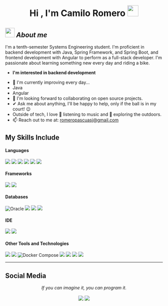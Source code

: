 <h1 align="center">Hi , I'm Camilo Romero <img src="https://media.giphy.com/media/hvRJCLFzcasrR4ia7z/giphy.gif" width="35"></h1>

## <img src="https://media.giphy.com/media/ObNTw8Uzwy6KQ/giphy.gif" width="30px">&nbsp;***About me***

I'm a tenth-semester Systems Engineering student. I'm proficient in backend development with Java, Spring Framework, and Spring Boot, and frontend development with Angular to perform as a full-stack developer. I'm passionate about learning something new every day and riding a bike.

* **I'm interested in backend development**
- 🌱 I'm currently improving every day...
- Java
- Angular
- 👯 I'm looking forward to collaborating on open source projects.
- ✔ Ask me about anything, I'll be happy to help, only if the ball is in my court! 😉<br>
- Outside of tech, I love 🎵 listening to music and 🌴 exploring the outdoors.
- 📫 Reach out to me at: <a href="bhargavi.kurukunda@students.iiit.ac.in">romeropascuasj@gmail.com</a>

## My Skills Include

<h4> Languages </h4>
<span> 
  <img src="https://img.shields.io/badge/HTML5-E34F26?style=for-the-badge&logo=html5&logoColor=white">
  <img src="https://img.shields.io/badge/CSS3-1572B6?style=for-the-badge&logo=css3&logoColor=white">
  <img src="https://img.shields.io/badge/JavaScript-F7DF1E?style=for-the-badge&logo=javascript&logoColor=black">
  <img src="https://img.shields.io/badge/angular-%23DD0031.svg?style=for-the-badge&logo=angular&logoColor=white"/>
  <img src="https://img.shields.io/badge/Java-FF0000?style=for-the-badge&logo=java&logoColor=white&color=white">
  <img src="https://img.shields.io/badge/Spring%20Boot-6DB33F?style=for-the-badge&logo=springboot&logoColor=white">
</span>

<h4> Frameworks </h4>
<span>
  <img src="https://img.shields.io/badge/Bootstrap-563D7C?style=for-the-badge&logo=bootstrap&logoColor=white">
  <img src="https://img.shields.io/badge/Spring-6DB33F?style=for-the-badge&logo=spring&logoColor=white">
</span>

<h4> Databases </h4>
<span>
  <img src="https://img.shields.io/badge/Oracle-F80000?style=for-the-badge&logo=oracle&logoColor=white" alt="Oracle" />
  <img src="https://img.shields.io/badge/mysql-4479A1.svg?style=for-the-badge&logo=mysql&logoColor=white">
  <img src="https://img.shields.io/badge/postgresql-%23316192.svg?style=for-the-badge&logo=postgresql&logoColor=white">
  <img src="https://img.shields.io/badge/MongoDB-%234ea94b.svg?style=for-the-badge&logo=mongodb&logoColor=white">
</span>

<h4> IDE </h4>
<span>
<img src="https://img.shields.io/badge/Visual_Studio_Code-0078D4?style=for-the-badge&logo=visual%20studio%20code&logoColor=white">
<img src="https://img.shields.io/badge/IntelliJ_IDEA-000000?style=for-the-badge&logo=intellijidea&logoColor=white">

<h4> Other Tools and Technologies </h4>
<span>
  <img src="https://img.shields.io/badge/AWS-FF9900?style=for-the-badge&logo=amazonaws&logoColor=white">
  <img src="https://img.shields.io/badge/-Docker-fff?style=for-the-badge&logo=Docker">
  <img src="https://img.shields.io/badge/Docker%20Compose-2496ED?style=for-the-badge&logo=docker&logoColor=white" alt="Docker Compose" />
  <img src="https://img.shields.io/badge/OAuth2.0-339933?style=for-the-badge&logo=oauth&logoColor=white" />
  <img src="https://img.shields.io/badge/JWT-black?style=for-the-badge&logo=JSON%20web%20tokens">
  <img src="https://img.shields.io/badge/Git-F05032?style=for-the-badge&logo=git&logoColor=white">
  <img src="https://img.shields.io/badge/Postman-FFFFFF?style=for-the-badge&logo=postman&logoColor=orange">

</span>


<hr>

## Social Media
<p align="center">
   <i>If you can imagine it, you can program it.</i>
   <br>
<br>	
<a target="_blank" href="www.linkedin.com/in/juanromero-dev"><img src="https://img.shields.io/badge/linkedin-%230077B5.svg?style=for-the-badge&logo=linkedin&logoColor=whitee"></img></a>
<a target="_blank" href="mailto:romeropascuasj@gmail.com"><img src="https://img.shields.io/badge/-Gmail-D14836?style=for-the-badge&logo=Gmail&logoColor=white"></img></a>
<br>
</p>

